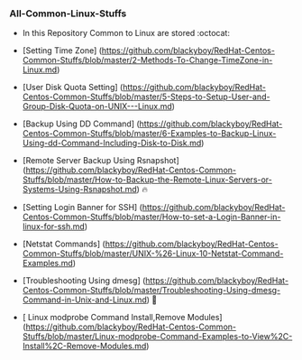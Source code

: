 ### All-Common-Linux-Stuffs

* In this Repository Common to Linux are stored  :octocat:

* [Setting Time Zone] (https://github.com/blackyboy/RedHat-Centos-Common-Stuffs/blob/master/2-Methods-To-Change-TimeZone-in-Linux.md)
* [User Disk Quota Setting] (https://github.com/blackyboy/RedHat-Centos-Common-Stuffs/blob/master/5-Steps-to-Setup-User-and-Group-Disk-Quota-on-UNIX---Linux.md)
* [Backup Using DD Command] (https://github.com/blackyboy/RedHat-Centos-Common-Stuffs/blob/master/6-Examples-to-Backup-Linux-Using-dd-Command-Including-Disk-to-Disk.md)
* [Remote Server Backup Using Rsnapshot] (https://github.com/blackyboy/RedHat-Centos-Common-Stuffs/blob/master/How-to-Backup-the-Remote-Linux-Servers-or-Systems-Using-Rsnapshot.md) :fire:
* [Setting Login Banner for SSH] (https://github.com/blackyboy/RedHat-Centos-Common-Stuffs/blob/master/How-to-set-a-Login-Banner-in-linux-for-ssh.md)
* [Netstat Commands] (https://github.com/blackyboy/RedHat-Centos-Common-Stuffs/blob/master/UNIX-%26-Linux-10-Netstat-Command-Examples.md)
* [Troubleshooting Using dmesg] (https://github.com/blackyboy/RedHat-Centos-Common-Stuffs/blob/master/Troubleshooting-Using-dmesg-Command-in-Unix-and-Linux.md) :mag_right:
* [ Linux modprobe Command Install,Remove Modules] (https://github.com/blackyboy/RedHat-Centos-Common-Stuffs/blob/master/Linux-modprobe-Command-Examples-to-View%2C-Install%2C-Remove-Modules.md)
